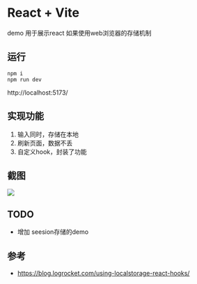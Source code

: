 # React + Vite

demo 用于展示react 如果使用web浏览器的存储机制

## 运行

```
npm i
npm run dev
```

http://localhost:5173/

## 实现功能

1. 输入同时，存储在本地
2. 刷新页面，数据不丢
3. 自定义hook，封装了功能

## 截图

![](https://blog.logrocket.com/wp-content/uploads/2021/08/persist-form-inputs-localstorage.gif)


## TODO

- 增加 seesion存储的demo

## 参考

- https://blog.logrocket.com/using-localstorage-react-hooks/